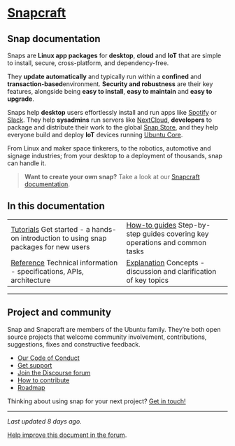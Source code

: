 # [Snapcraft](https://snapcraft.io)

## Snap documentation

Snaps are **Linux app packages** for **desktop**, **cloud** and **IoT** that are simple to install, secure, cross-platform, and dependency-free.

They **update automatically** and typically run within a **confined** and **transaction-based**environment. **Security and robustness** are their key features, alongside being **easy to install**, **easy to maintain** and **easy to upgrade**.

Snaps help **desktop** users effortlessly install and run apps like [Spotify](https://snapcraft.io/spotify) or [Slack](https://snapcraft.io/slack). They help **sysadmins** run servers like [NextCloud](https://snapcraft.io/nextcloud), **developers** to package and distribute their work to the global [Snap Store](https://snapcraft.io/store), and they help everyone build and deploy **IoT** devices running [Ubuntu Core](https://ubuntu.com/core).

From Linux and maker space tinkerers, to the robotics, automotive and signage industries; from your desktop to a deployment of thousands, snap can handle it.



>  **Want to create your own snap?** Take a look at our [Snapcraft documentation](https://snapcraft.io/docs/snapcraft).



## In this documentation

|                                                              |                                                              |
| :----------------------------------------------------------- | :----------------------------------------------------------- |
| [Tutorials](https://snapcraft.io/docs/snap-tutorials) Get started - a hands-on introduction to using snap packages for new users | [How-to guides](https://snapcraft.io/docs/snap-howto)  Step-by-step guides covering key operations and common tasks |
| [Reference](https://snapcraft.io/docs/snap-reference)  Technical information - specifications, APIs, architecture | [Explanation](https://snapcraft.io/docs/snap-explanation)  Concepts - discussion and clarification of key topics |

------



## Project and community

Snap and Snapcraft are members of the Ubuntu family. They’re both open source projects that welcome community involvement, contributions, suggestions, fixes and constructive feedback.

- [Our Code of Conduct](https://ubuntu.com/community/code-of-conduct)
- [Get support](https://forum.snapcraft.io/c/snap/14)
- [Join the Discourse forum](https://forum.snapcraft.io/)
- [How to contribute](https://snapcraft.io/docs/documentation-guidelines)
- [Roadmap](https://snapcraft.io/docs/snapd-roadmap)

Thinking about using snap for your next project? [Get in touch!](https://forum.snapcraft.io/)

------

*Last updated 8 days ago.*

[Help improve this document in the forum](https://forum.snapcraft.io/t/snap-documentation/11127).